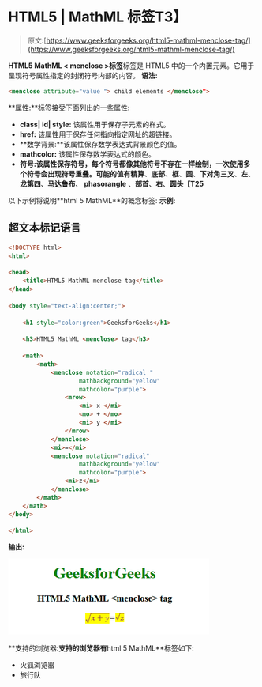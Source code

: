 # HTML5 | MathML <menclose>标签</menclose>T3】

> 原文:[https://www.geeksforgeeks.org/html5-mathml-menclose-tag/](https://www.geeksforgeeks.org/html5-mathml-menclose-tag/)

**HTML5 MathML < menclose >标签**标签是 HTML5 中的一个内置元素。它用于呈现符号属性指定的封闭符号内部的内容。
**语法:**

```html
<menclose attribute="value "> child elements </menclose">
```

**属性:**标签接受下面列出的一些属性:

*   **class| id| style:** 该属性用于保存子元素的样式。
*   **href:** 该属性用于保存任何指向指定网址的超链接。
*   **数学背景:**该属性保存数学表达式背景颜色的值。
*   **mathcolor:** 该属性保存数学表达式的颜色。
*   **符号:**该属性保存符号，每个符号都像其他符号不存在一样绘制，一次使用多个符号会出现符号重叠。可能的值有**精算**、**底部**、**框**、**圆**、**下对角三叉**、**左**、**龙第四**、**马达鲁布**、 **phasorangle** 、**部首**、**右**、**圆头【T25**

以下示例将说明**html 5 MathML<menclose>**的概念标签:
**示例:**

## 超文本标记语言

```html
<!DOCTYPE html>
<html>

<head>
    <title>HTML5 MathML menclose tag</title>
</head>

<body style="text-align:center;">

    <h1 style="color:green">GeeksforGeeks</h1>

    <h3>HTML5 MathML <menclose> tag</h3>

    <math>
        <math>
            <menclose notation="radical "
                    mathbackground="yellow"
                    mathcolor="purple">
                <mrow>
                    <mi> x </mi>
                    <mo> + </mo>
                    <mi> y </mi>
                </mrow>
            </menclose>
            <mi>=</mi>
            <menclose notation="radical"
                    mathbackground="yellow"
                    mathcolor="purple">
                <mi>z</mi>
            </menclose>
        </math>
    </math>
</body>

</html>               
```

**输出:**

![](img/8de384f64dc81515c1091a68f03e2aaf.png)

**支持的浏览器:**支持的浏览器有**html 5 MathML<menclose>**标签如下:

*   火狐浏览器
*   旅行队